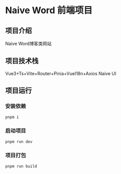 # Naive Word 前端项目

## 项目介绍
Naive Word博客类网站

## 项目技术栈
Vue3+Ts+Vite+Router+Pinia+VueI18n+Axios
Naive UI

## 项目运行

### 安装依赖
```bash
pnpm i
```

### 启动项目
```bash
pnpm run dev
```
### 项目打包
```bash
pnpm run build
```
